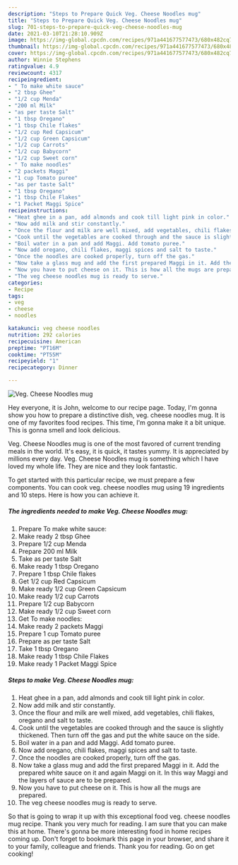 ```yaml
---
description: "Steps to Prepare Quick Veg. Cheese Noodles mug"
title: "Steps to Prepare Quick Veg. Cheese Noodles mug"
slug: 701-steps-to-prepare-quick-veg-cheese-noodles-mug
date: 2021-03-10T21:28:10.909Z
image: https://img-global.cpcdn.com/recipes/971a441677577473/680x482cq70/veg-cheese-noodles-mug-recipe-main-photo.jpg
thumbnail: https://img-global.cpcdn.com/recipes/971a441677577473/680x482cq70/veg-cheese-noodles-mug-recipe-main-photo.jpg
cover: https://img-global.cpcdn.com/recipes/971a441677577473/680x482cq70/veg-cheese-noodles-mug-recipe-main-photo.jpg
author: Winnie Stephens
ratingvalue: 4.9
reviewcount: 4317
recipeingredient:
- " To make white sauce"
- "2 tbsp Ghee"
- "1/2 cup Menda"
- "200 ml Milk"
- "as per taste Salt"
- "1 tbsp Oregano"
- "1 tbsp Chile flakes"
- "1/2 cup Red Capsicum"
- "1/2 cup Green Capsicum"
- "1/2 cup Carrots"
- "1/2 cup Babycorn"
- "1/2 cup Sweet corn"
- " To make noodles"
- "2 packets Maggi"
- "1 cup Tomato puree"
- "as per taste Salt"
- "1 tbsp Oregano"
- "1 tbsp Chile Flakes"
- "1 Packet Maggi Spice"
recipeinstructions:
- "Heat ghee in a pan, add almonds and cook till light pink in color."
- "Now add milk and stir constantly."
- "Once the flour and milk are well mixed, add vegetables, chili flakes, oregano and salt to taste."
- "Cook until the vegetables are cooked through and the sauce is slightly thickened. Then turn off the gas and put the white sauce on the side."
- "Boil water in a pan and add Maggi. Add tomato puree."
- "Now add oregano, chili flakes, maggi spices and salt to taste."
- "Once the noodles are cooked properly, turn off the gas."
- "Now take a glass mug and add the first prepared Maggi in it. Add the prepared white sauce on it and again Maggi on it. In this way Maggi and the layers of sauce are to be prepared."
- "Now you have to put cheese on it. This is how all the mugs are prepared."
- "The veg cheese noodles mug is ready to serve."
categories:
- Recipe
tags:
- veg
- cheese
- noodles

katakunci: veg cheese noodles 
nutrition: 292 calories
recipecuisine: American
preptime: "PT16M"
cooktime: "PT55M"
recipeyield: "1"
recipecategory: Dinner

---
```



![Veg. Cheese Noodles mug](https://img-global.cpcdn.com/recipes/971a441677577473/680x482cq70/veg-cheese-noodles-mug-recipe-main-photo.jpg)

Hey everyone, it is John, welcome to our recipe page. Today, I'm gonna show you how to prepare a distinctive dish, veg. cheese noodles mug. It is one of my favorites food recipes. This time, I'm gonna make it a bit unique. This is gonna smell and look delicious.



Veg. Cheese Noodles mug is one of the most favored of current trending meals in the world. It's easy, it is quick, it tastes yummy. It is appreciated by millions every day. Veg. Cheese Noodles mug is something which I have loved my whole life. They are nice and they look fantastic.


To get started with this particular recipe, we must prepare a few components. You can cook veg. cheese noodles mug using 19 ingredients and 10 steps. Here is how you can achieve it.

<!--inarticleads1-->

##### The ingredients needed to make Veg. Cheese Noodles mug:

1. Prepare  To make white sauce:
1. Make ready 2 tbsp Ghee
1. Prepare 1/2 cup Menda
1. Prepare 200 ml Milk
1. Take as per taste Salt
1. Make ready 1 tbsp Oregano
1. Prepare 1 tbsp Chile flakes
1. Get 1/2 cup Red Capsicum
1. Make ready 1/2 cup Green Capsicum
1. Make ready 1/2 cup Carrots
1. Prepare 1/2 cup Babycorn
1. Make ready 1/2 cup Sweet corn
1. Get  To make noodles:
1. Make ready 2 packets Maggi
1. Prepare 1 cup Tomato puree
1. Prepare as per taste Salt
1. Take 1 tbsp Oregano
1. Make ready 1 tbsp Chile Flakes
1. Make ready 1 Packet Maggi Spice




<!--inarticleads2-->

##### Steps to make Veg. Cheese Noodles mug:

1. Heat ghee in a pan, add almonds and cook till light pink in color.
1. Now add milk and stir constantly.
1. Once the flour and milk are well mixed, add vegetables, chili flakes, oregano and salt to taste.
1. Cook until the vegetables are cooked through and the sauce is slightly thickened. Then turn off the gas and put the white sauce on the side.
1. Boil water in a pan and add Maggi. Add tomato puree.
1. Now add oregano, chili flakes, maggi spices and salt to taste.
1. Once the noodles are cooked properly, turn off the gas.
1. Now take a glass mug and add the first prepared Maggi in it. Add the prepared white sauce on it and again Maggi on it. In this way Maggi and the layers of sauce are to be prepared.
1. Now you have to put cheese on it. This is how all the mugs are prepared.
1. The veg cheese noodles mug is ready to serve.




So that is going to wrap it up with this exceptional food veg. cheese noodles mug recipe. Thank you very much for reading. I am sure that you can make this at home. There's gonna be more interesting food in home recipes coming up. Don't forget to bookmark this page in your browser, and share it to your family, colleague and friends. Thank you for reading. Go on get cooking!
